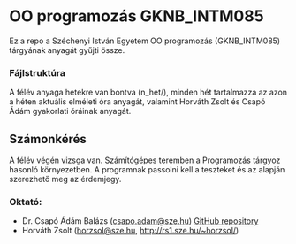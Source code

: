 # OO programozás GKNB_INTM085
Ez a repo a Széchenyi István Egyetem OO programozás (GKNB_INTM085) tárgyának anyagát gyűjti össze.

### Fájlstruktúra
A félév anyaga hetekre van bontva (n_het/), minden hét tartalmazza az azon a héten aktuális elméleti óra anyagát, valamint Horváth Zsolt és Csapó Ádám gyakorlati óráinak anyagát.

## Számonkérés
A félév végén vizsga van. Számítógépes teremben a Programozás tárgyoz hasonló környezetben. A programnak passolni kell a teszteket és az alapján szerezhető meg az érdemjegy.

### Oktató:
- 	Dr. Csapó Ádám Balázs (csapo.adam@sze.hu)
   [GitHub repository](https://github.com/csapoadam/oop-gyak-2022-osz)
- Horváth Zsolt (horzsol@sze.hu, http://rs1.sze.hu/~horzsol/)